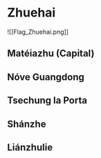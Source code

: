 # Zhuehai
![[Flag_Zhuehai.png]]
## Matéiazhu (Capital)
## Nóve Guangdong
## Tsechung la Porta
## Shánzhe
## Liánzhulie
